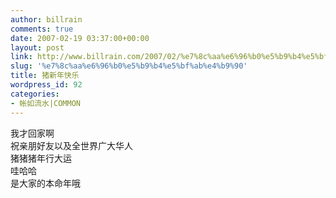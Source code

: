 ```yaml
---
author: billrain
comments: true
date: 2007-02-19 03:37:00+00:00
layout: post
link: http://www.billrain.com/2007/02/%e7%8c%aa%e6%96%b0%e5%b9%b4%e5%bf%ab%e4%b9%90/
slug: '%e7%8c%aa%e6%96%b0%e5%b9%b4%e5%bf%ab%e4%b9%90'
title: 猪新年快乐
wordpress_id: 92
categories:
- 帐如流水|COMMON
---
```


我才回家啊  
祝亲朋好友以及全世界广大华人  
猪猪猪年行大运  
哇哈哈  
是大家的本命年哦         

